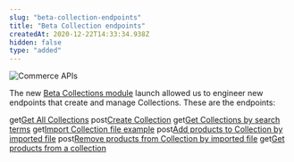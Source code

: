```yaml
---
slug: "beta-collection-endpoints"
title: "Beta Collection endpoints"
createdAt: 2020-12-22T14:33:34.938Z
hidden: false
type: "added"
---
```


![Commerce APIs](https://img.shields.io/badge/-Commerce%20APIs-brightgreen)

The new [Beta Collections module](https://help.vtex.com/announcements/new-beta-collections-module-easily-create-and-manage-product-collections--6KvFxylC5SNsbVm8L8XZpZ#) launch allowed us to engineer new endpoints that create and manage Collections. These are the endpoints:

<span class="api pg-type type-get">get</span>[Get All Collections](https://developers.vtex.com/vtex-developer-docs/reference/collection-beta#get-allcollections)
<span class="api pg-type type-post">post</span>[Create Collection](https://developers.vtex.com/vtex-developer-docs/reference/collection-beta#post-createcollection)
<span class="api pg-type type-get">get</span>[Get Collections by search terms](https://developers.vtex.com/vtex-developer-docs/reference/collection-beta#get-collectionsbyseachterms)
<span class="api pg-type type-get">get</span>[Import Collection file example](https://developers.vtex.com/vtex-developer-docs/reference/collection-beta#get-importfileexample)
<span class="api pg-type type-post">post</span>[Add products to Collection by imported file](https://developers.vtex.com/vtex-developer-docs/reference/collection-beta#post-addproductsbyimportfile)
<span class="api pg-type type-post">post</span>[Remove products from Collection by imported file](https://developers.vtex.com/vtex-developer-docs/reference/collection-beta#post-removeproductsbyimportfile)
<span class="api pg-type type-get">get</span>[Get products from a collection](https://developers.vtex.com/vtex-developer-docs/reference/collection-beta#get-productsfromacollection)
